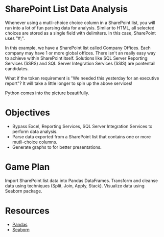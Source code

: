 # SharePoint List Data Analysis
Whenever using a mutli-choice choice column in a SharePoint list, you will run into a lot of fun parsing data for analysis. Similar to HTML, all selected choices are stored as a single field with delimiters. In this case, SharePoint uses "#;".

In this example, we have a SharePoint list called Company Offices. Each company may have 1 or more global offices. There isn't an really easy way to achieve within SharePoint itself. Solutions like SQL Server Reporting Services (SSRS) and SQL Server Integration Services (SSIS) are pontentail candidates. 

What if the token requirement is "We needed this yesterday for an executive report"? It will take a little longer to spin up the above services!

Python comes into the picture beautifully.


# Objectives
* Bypass Excel, Reporting Services, SQL Server Integration Services to perform data analysis. 
* Parse data exported from a SharePoint list that contains one or more mutli-choice columns.
* Generate graphs to for better presentations.


# Game Plan
Import SharePoint list data into Pandas DataFrames.
Transform and cleanse data using techniques (Split, Join, Apply, Stack).
Visualize data using Seaborn package.


# Resources
* <a href="http://pandas.pydata.org/">Pandas</a>
* <a href="https://stanford.edu/~mwaskom/software/seaborn/">Seaborn</a>
